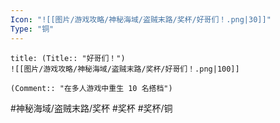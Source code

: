 ```yaml
---
Icon: "![[图片/游戏攻略/神秘海域/盗贼末路/奖杯/好哥们！.png|30]]"
Type: "铜"
---
```

```ad-common-bronze-trophy
title: (Title:: "好哥们！")
![[图片/游戏攻略/神秘海域/盗贼末路/奖杯/好哥们！.png|100]]

(Comment:: "在多人游戏中重生 10 名搭档")
```

#神秘海域/盗贼末路/奖杯 #奖杯 #奖杯/铜
